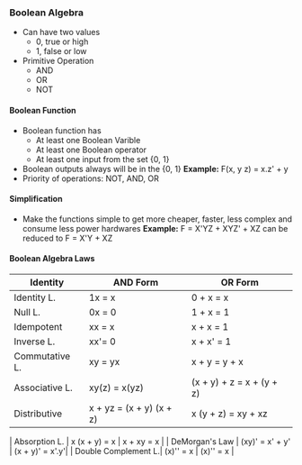 ### Boolean Algebra
- Can have two values
	* 0, true or high
	* 1, false or low 
- Primitive Operation
	* AND
	* OR 
	* NOT

#### Boolean Function
- Boolean function has 
	* At least one Boolean Varible
	* At least one Boolean operator 
	* At least one input from the set {0, 1} 
- Boolean outputs always will be in the {0, 1}
**Example:** F(x, y z) = x.z' + y
- Priority of operations: NOT, AND, OR

#### Simplification
- Make the functions simple to get more cheaper, faster, less complex and consume less power hardwares
**Example:** F = X'YZ + XYZ' + XZ can be reduced to F = X'Y + XZ 

#### Boolean Algebra Laws
| Identity      | AND Form | OR Form |
| -----------   | ----------- | -----------|
| Identity L.   | 1x = x      | 0 + x = x  |
| Null L.       | 0x = 0      | 1 + x = 1  |	
| Idempotent    | xx = x      | x + x = 1  |		
| Inverse L.    | xx'= 0	    | x + x' = 1 |		
| Commutative L.| xy = yx	    | x + y = y + x |		
| Associative L.| xy(z) = x(yz)	    | (x + y) + z = x + (y + z) |		
| Distributive  | x + yz = (x + y) (x + z)| x (y + z) = xy + xz |		

| Absorption L.   | x (x + y) = x    | x + xy = x |
| DeMorgan's Law   | (xy)' = x' + y' |  (x + y)' = x'.y'|
| Double Complement L.| (x)'' = x |  (x)'' = x |
